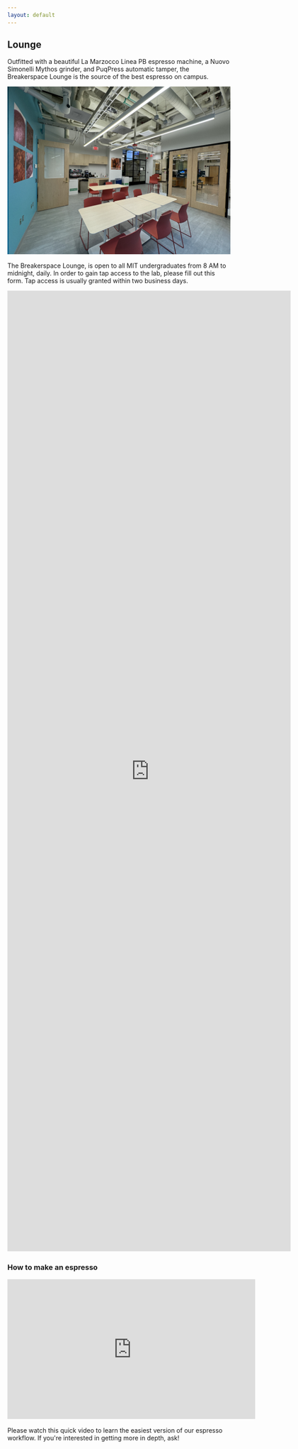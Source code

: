 ```yaml
---
layout: default
---
```


## Lounge

Outfitted with a beautiful La Marzocco Linea PB espresso machine, a Nuovo Simonelli Mythos grinder, and PuqPress automatic tamper, the Breakerspace Lounge is the source of the best espresso on campus.

![Breakerspace Lounge](./assets/img/lounge.JPG)

The Breakerspace Lounge, is open to all MIT undergraduates from 8 AM to midnight, daily. In order to gain tap access to the lab, please fill out this form. Tap access is usually granted within two business days. 

<iframe src="https://docs.google.com/forms/d/e/1FAIpQLSdcX0J_sUQmiO0j15IHSrni4rX7LMLaILCjoXQOn4QriWAoHA/viewform?embedded=true" width="640" height="2165" frameborder="0" marginheight="0" marginwidth="0">Loading…</iframe>


### How to make an espresso

<iframe width="560" height="315" src="https://www.youtube.com/embed/5IZvKWzsl3I?si=g9ejfAcK7ElfVtX4" title="YouTube video player" frameborder="0" allow="accelerometer; autoplay; clipboard-write; encrypted-media; gyroscope; picture-in-picture; web-share" allowfullscreen></iframe>

Please watch this quick video to learn the easiest version of our espresso workflow. If you're interested in getting more in depth, ask!